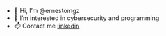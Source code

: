 - 👋 Hi, I’m @ernestomgz
- 👀 I’m interested in cybersecurity and programming
- 📫 Contact me [linkedin](https://es.linkedin.com/in/ernesto-mart%C3%ADnez-g%C3%B3mez-910124249)

